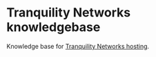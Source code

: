 # Tranquility Networks knowledgebase

Knowledge base for [Tranquility Networks hosting](http://help.tn-host.com).

